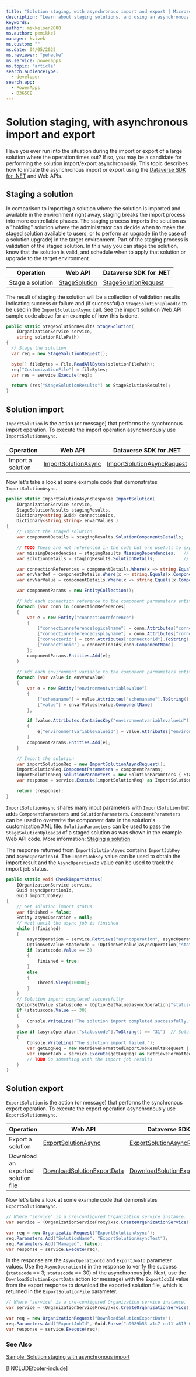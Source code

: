 ```yaml
---
title: "Solution staging, with asynchronous import and export | Microsoft Docs"
description: "Learn about staging solutions, and using an asynchronous job for import and export of large solution files."
keywords: 
author: mikkelsen2000
ms.author: pemikkel
manager: kvivek
ms.custom: ""
ms.date: 04/05/2022
ms.reviewer: "pehecke"
ms.service: powerapps
ms.topic: "article"
search.audienceType: 
  - developer
search.app: 
  - PowerApps
  - D365CE
---
```


# Solution staging, with asynchronous import and export

<!-- [!INCLUDE[applies-to-all](../includes/applies-to-all.md)] -->

Have you ever run into the situation during the import or export of a large solution where the operation times out? If so, you may be a candidate for performing the solution import/export asynchronously. This topic describes how to initiate the asynchronous import or export using the [Dataverse SDK for .NET](https://www.nuget.org/packages/Microsoft.CrmSdk.CoreAssemblies/) and Web APIs.

## Staging a solution

In comparison to importing a solution where the solution is imported and available in the environment right away, staging breaks the import process into more controllable phases. The staging process imports the solution as a "holding" solution where the administrator can decide when to make the staged solution available to users, or to perform an upgrade (in the case of a solution upgrade) in the target environment. Part of the staging process is validation of the staged solution. In this way you can stage the solution, know that the solution is valid, and schedule when to apply that solution or upgrade to the target environment.


| Operation | Web API | Dataverse SDK for .NET |
| --- | --- | --- |
| Stage a solution | [StageSolution](/dynamics365/customer-engagement/web-api/stagesolution) | [StageSolutionRequest](/dotnet/api/microsoft.crm.sdk.messages.stagesolutionrequest) |

The result of staging the solution will be a collection of validation results indicating success or failure and (if successful) a `StageSolutionUploadId` to be used in the `ImportSolutionAsync` call. See the import solution Web API sample code above for an example of how this is done.

<!-- code language="csharp" source="~/powerapps-samples/cds/orgsvc/c#/SolutionStageAndImport/Program.cs" id="snippet_stage-solution" -->

```csharp
public static StageSolutionResults StageSolution(
    IOrganizationService service,
    string solutionFilePath)
{
  // Stage the solution
  var req = new StageSolutionRequest();

  byte[] fileBytes = File.ReadAllBytes(solutionFilePath);
  req["CustomizationFile"] = fileBytes;
  var res = service.Execute(req);

  return (res["StageSolutionResults"] as StageSolutionResults);
}
```

## Solution import

`ImportSolution` is the action (or message) that performs the synchronous import operation. To execute the import operation asynchronously use `ImportSolutionAsync`.

| Operation | Web API | Dataverse SDK for .NET |
| --- | --- | --- |
| Import a solution | [ImportSolutionAsync](/dynamics365/customer-engagement/web-api/importsolutionasync) | [ImportSolutionAsyncRequest](/dotnet/api/microsoft.crm.sdk.messages.importsolutionasyncrequest) |

Now let's take a look at some example code that demonstrates `ImportSolutionAsync`.

<!-- code language="csharp" source="~/powerapps-samples/cds/orgsvc/c#/SolutionStageAndImport/Program.cs" id="snippet_import-solution-async" -->

```csharp
public static ImportSolutionAsyncResponse ImportSolution(
    IOrganizationService service,
    StageSolutionResults stagingResults,
    Dictionary<string,Guid> connectionIds,
    Dictionary<string,string> envarValues )
{
    // Import the staged solution
    var componentDetails = stagingResults.SolutionComponentsDetails;

    // TODO These are not referenced in the code but are usefull to explore
    var missingDependencies = stagingResults.MissingDependencies;   // Contains missing dependencies
    var solutionDetails = stagingResults.SolutionDetails;           // Contains solution details

    var connectionReferences = componentDetails.Where(x => string.Equals(x.ComponentTypeName, "connectionreference"));
    var envVarDef = componentDetails.Where(x => string.Equals(x.ComponentTypeName, "environmentvariabledefinition"));
    var envVarValue = componentDetails.Where(x => string.Equals(x.ComponentTypeName, "environmentvariablevalue"));

    var componentParams = new EntityCollection();

    // Add each connection reference to the component parmameters entity collection.
    foreach (var conn in connectionReferences)
    {
        var e = new Entity("connectionreference")
        {
            ["connectionreferencelogicalname"] = conn.Attributes["connectionreferencelogicalname"].ToString(),
            ["connectionreferencedisplayname"] = conn.Attributes["connectionreferencedisplayname"].ToString(),
            ["connectorid"] = conn.Attributes["connectorid"].ToString(),
            ["connectionid"] = connectionIds[conn.ComponentName]
        };
        componentParams.Entities.Add(e);
    }
            
    // Add each environment variable to the component parmameters entity collection.
    foreach (var value in envVarValue)
    {
        var e = new Entity("environmentvariablevalue")
        {
            ["schemaname"] = value.Attributes["schemaname"].ToString(),
            ["value"] = envarValues[value.ComponentName]
        };

        if (value.Attributes.ContainsKey("environmentvariablevalueid"))
        {
            e["environmentvariablevalueid"] = value.Attributes["environmentvariablevalueid"].ToString();
        }
        componentParams.Entities.Add(e);
    }

    // Import the solution
    var importSolutionReq = new ImportSolutionAsyncRequest();
    importSolutionReq.ComponentParameters = componentParams;
    importSolutionReq.SolutionParameters = new SolutionParameters { StageSolutionUploadId = stagingResults.StageSolutionUploadId };
    var response = service.Execute(importSolutionReq) as ImportSolutionAsyncResponse;

    return (response);
}
```

<!-- ```csharp
private void ImportSolutionUsingJob(HttpClient httpClient, string filepath) 
{ 
  HttpRequestMessage request = null; 

  try 
  { 
    byte[] fileBytes = File.ReadAllBytes(filepath); 
    request = new HttpRequestMessage(HttpMethod.Post, "api/data/v9.1/ImportSolutionAsync"); 

    var str = @"[ 
    { 
      '@odata.type':'Microsoft.Dynamics.CRM.environmentvariablevalue', 
      'schemaname':'pa_EV1', 
      'environmentvariablevalueid': '04c897b5-b838-ea11-a813-000d3a5a4145', 
      'value':'testvalue1' 
    },
    { 
      '@odata.type':'Microsoft.Dynamics.CRM.environmentvariablevalue', 
      'schemaname':'pa_EV2', 
      'value':'testvalue2' 
    }, ]"; 

    var inputs = new JObject(); 
    var solParams = new JObject(); 

    // If you were using a staged solution, place its ID here.
    solParams["StageSolutionUploadId"] = Guid.Empty; 

    inputs["SolutionParameters"] = solParams; 
    inputs["OverwriteUnmanagedCustomizations"] = false; 
    inputs["PublishWorkflows"] = true; 
    inputs["CustomizationFile"] = Convert.ToBase64String(fileBytes); 
    inputs["ComponentParameters"] = JArray.Parse(str); 

    var body = JsonConvert.SerializeObject(inputs); 
    request.Content = new StringContent(body); 
    request.Content.Headers.ContentType = MediaTypeHeaderValue.Parse("application/json"); 

    //Send the HttpRequest 
    var response = httpClient.SendAsync(request); 
    response.Wait(); 

    var result = response.Result.Content.ReadAsStringAsync(); 
    result.Wait(); 

    var jsonRes = JsonConvert.DeserializeObject(result.Result).ToString(); 
  }

  catch (Exception err) 
  { 
    throw new Exception(err.Message); 
  }
}
``` -->

`ImportSolutionAsync` shares many input parameters with `ImportSolution` but adds `ComponentParameters` and `SolutionParameters`. `ComponentParameters` can be used to overwrite the component data in the solution's customization XML file. `SolutionParameters` can be used to pass the `StageSolutionUploadId` of a staged solution as was shown in the example Web API code. More information: [Staging a solution](#staging-a-solution)

The response returned from `ImportSolutionAsync` contains `ImportJobKey` and `AsyncOperationId`. The `ImportJobKey` value can be used to obtain the import result and the `AsyncOperationId` value can be used to track the import job status.

<!-- code language="csharp" source="~/powerapps-samples/cds/orgsvc/c#/SolutionStageAndImport/Program.cs" id="snippet_check-import-status" -->

```csharp
public static void CheckImportStatus(
    IOrganizationService service,
    Guid asyncOperationId,
    Guid importJobKey)
{
    // Get solution import status
    var finished = false;
    Entity asyncOperation = null;
    // Wait until the async job is finished
    while (!finished)
    {
        asyncOperation = service.Retrieve("asyncoperation", asyncOperationId, new ColumnSet("statecode", "statuscode"));
        OptionSetValue statecode = (OptionSetValue)asyncOperation["statecode"];
        if (statecode.Value == 3)
        {
            finished = true;
        }
        else
        {
            Thread.Sleep(10000);
        }
    }
    // Solution import completed successfully
    OptionSetValue statuscode = (OptionSetValue)asyncOperation["statuscode"];
    if (statuscode.Value == 30)
    {
        Console.WriteLine("The solution import completed successfully.");
    }
    else if (asyncOperation["statuscode"].ToString() == "31")  // Solution import failed
    {
        Console.WriteLine("The solution import failed.");
        var getLogReq = new RetrieveFormattedImportJobResultsRequest { ImportJobId = importJobKey };
        var importJob = service.Execute(getLogReq) as RetrieveFormattedImportJobResultsResponse;
        // TODO Do something with the import job results
    }
}
```

## Solution export

`ExportSolution` is the action (or message) that performs the synchronous export operation. To execute the export operation asynchronously use `ExportSolutionAsync`.

| Operation | Web API | Dataverse SDK for .NET |
| --- | --- | --- |
| Export a solution | [ExportSolutionAsync](/dynamics365/customer-engagement/web-api/exportsolutionasync) | [ExportSolutionAsyncRequest](/dotnet/api/microsoft.crm.sdk.messages.exportsolutionasyncrequest) |
| Download an exported solution file | [DownloadSolutionExportData](/dynamics365/customer-engagement/web-api/downloadsolutionexportdata) | [DownloadSolutionExportDataRequest](/dotnet/api/microsoft.crm.sdk.messages.downloadsolutionexportdatarequest) |

Now let's take a look at some example code that demonstrates `ExportSolutionAsync`.

```csharp
// Where 'service' is a pre-configured Organization service instance.
var service = (OrganizationServiceProxy)xsc.CreateOrganizationService();

var req = new OrganizationRequest("ExportSolutionAsync");
req.Parameters.Add("SolutionName", "ExportSolutionAsyncTest");
req.Parameters.Add("Managed", false);
var response = service.Execute(req);
```

In the response are the `AsyncOperationId` and `ExportJobId` parameter values. Use the `AsyncOperationId` in the response to verify the success (`statecode` == 3; `statuscode` == 30) of the asynchronous job. Next, use the `DownloadSolutionExportData` action (or message) with the `ExportJobId` value from the export response to download the exported solution file, which is returned in the `ExportSolutionFile` parameter.

```csharp
// Where 'service' is a pre-configured Organization service instance.
var service = (OrganizationServiceProxy)xsc.CreateOrganizationService();

var req = new OrganizationRequest("DownloadSolutionExportData");
req.Parameters.Add("ExportJobId", Guid.Parse("a9089b53-a1c7-ea11-a813-000d3a14420d");
var response = service.Execute(req);
```

### See Also

[Sample: Solution staging with asynchronous import](/power-apps-docs/developer/data-platform/org-service/samples/solution-stage-and-import)

[!INCLUDE[footer-include](../includes/footer-banner.md)]
